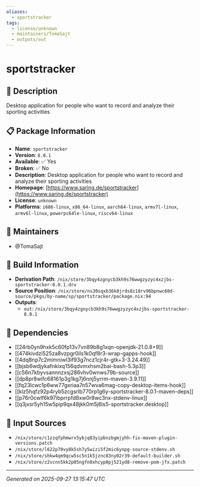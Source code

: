 ```yaml
---
aliases:
  - sportstracker
tags:
  - license/unknown
  - maintainers/TomaSajt
  - outputs/out
---
```


# sportstracker

## 📝 Description

Desktop application for people who want to record and analyze their sporting activities

## 📋 Package Information

- **Name**: `sportstracker`
- **Version**: `8.0.1`
- **Available**: ✅ Yes
- **Broken**: ✅ No
- **Description**: Desktop application for people who want to record and analyze their sporting activities
- **Homepage**: [https://www.saring.de/sportstracker](https://www.saring.de/sportstracker)
- **License**: `unknown`
- **Platforms**: `i686-linux`, `x86_64-linux`, `aarch64-linux`, `armv7l-linux`, `armv6l-linux`, `powerpc64le-linux`, `riscv64-linux`
## 👥 Maintainers

- @TomaSajt


## 🔧 Build Information

- **Derivation Path**: `/nix/store/3bqy4zgnycb3kh9s76wwgzyzyc4xzjbs-sportstracker-8.0.1.drv`
- **Source Position**: `/nix/store/ns30sqxb36k8jrds8z18rv96bpnwc60d-source/pkgs/by-name/sp/sportstracker/package.nix:94`
- **Outputs**:
  - `out`:  `/nix/store/3bqy4zgnycb3kh9s76wwgzyzyc4xzjbs-sportstracker-8.0.1`

## 🔗 Dependencies

- [[24rb0yn9hxk5c60fp13v7vn89b8g1xqn-openjdk-21.0.8+9]]
- [[474kivdzi525za8vzpgr0ils1k0qf8r3-wrap-gapps-hook]]
- [[4dq8np7c2mimniwl3if93g7ncz1cjr4r-gtk+3-3.24.49]]
- [[bjsb6wdjykafnkixq156qdvmxhsm2bai-bash-5.3p3]]
- [[c56n7kbyvsannnzxsj286vhv0wnws79b-source]]
- [[dp8pr8wifc68161p3g1kg7j6nnj5yrrm-maven-3.9.11]]
- [[fq23lcwc1p6ww77gxriaa7n57wva6mag-copy-desktop-items-hook]]
- [[klz5hqfz92p4ryb5zcgsrlb770rp1g6y-sportstracker-8.0.1-maven-deps]]
- [[p76r0cwlf6k97ibprrpfd8xw0r8wc3nx-stdenv-linux]]
- [[q3jxsr5yh15w5pip9qx48jkk0m5j6ls5-sportstracker.desktop]]

## 📁 Input Sources

- `/nix/store/c1zzqfphmwrx5ybjq83yipbnzbgmjyhh-fix-maven-plugin-versions.patch`
- `/nix/store/l622p70vy8k5sh7y5wizi5f2mic6ynpg-source-stdenv.sh`
- `/nix/store/shkw4qm9qcw5sc5n1k5jznc83ny02r39-default-builder.sh`
- `/nix/store/z2vcnn5kk2p05ngfn0xhcyp0pj521yd8-remove-pom-jfx.patch`

---
*Generated on 2025-09-27 13:15:47 UTC*

